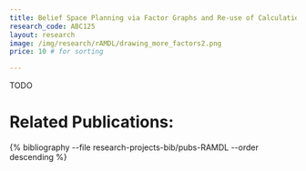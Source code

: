 ```yaml
---
title: Belief Space Planning via Factor Graphs and Re-use of Calculation
research_code: ABC125
layout: research
image: /img/research/rAMDL/drawing_more_factors2.png
price: 10 # for sorting 

---
```


TODO

# Related Publications: 
{% bibliography --file research-projects-bib/pubs-RAMDL --order descending %}

